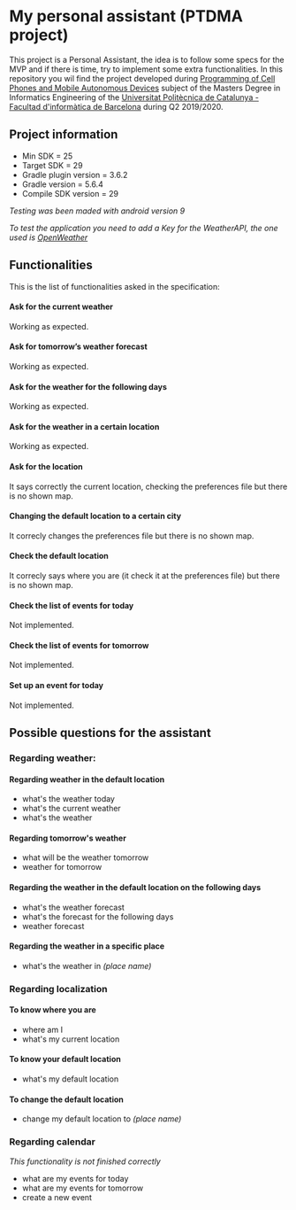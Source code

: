 # My personal assistant (PTDMA project)

This project is a Personal Assistant, the idea is to follow some specs for the MVP and if there is time, try to implement some extra functionalities. In this repository you wil find the project developed during [Programming of Cell Phones and Mobile Autonomous Devices](https://www.fib.upc.edu/en/studies/masters/master-informatics-engineering/curriculum/syllabus/PTDMA-MEI) subject of the Masters Degree in Informatics Engineering of the [Universitat Politècnica de Catalunya - Facultad d'informàtica de Barcelona](https://www.fib.upc.edu/en) during Q2 2019/2020.

## Project information

- Min SDK = 25
- Target SDK = 29
- Gradle plugin version = 3.6.2
- Gradle version = 5.6.4
- Compile SDK version = 29

*Testing was been maded with android version 9*

*To test the application you need to add a Key for the WeatherAPI, the one used is [OpenWeather](https://openweathermap.org/api)*

## Functionalities

This is the list of functionalities asked in the specification:

#### Ask for the current weather
Working as expected.

#### Ask for tomorrow’s weather forecast
Working as expected.

#### Ask for the weather for the following days
Working as expected.

#### Ask for the weather in a certain location
Working as expected.

#### Ask for the location
It says correctly the current location, checking the preferences file but there is no shown map.

#### Changing the default location to a certain city 
It correcly changes the preferences file but there is no shown map.

#### Check the default location
It correcly says where you are (it check it at the preferences file) but there is no shown map.

#### Check the list of events for today
Not implemented.

#### Check the list of events for tomorrow
Not implemented.

#### Set up an event for today
Not implemented.

## Possible questions for the assistant

### Regarding weather:

#### Regarding weather in the default location

- what's the weather today
- what's the current weather
- what's the weather

#### Regarding tomorrow's weather

- what will be the weather tomorrow
- weather for tomorrow

#### Regarding the weather in the default location on the following days

- what's the weather forecast
- what's the forecast for the following days
- weather forecast

#### Regarding the weather in a specific place

- what's the weather in *(place name)*

### Regarding localization

#### To know where you are

- where am I
- what's my current location

#### To know your default location

- what's my default location

#### To change the default location

- change my default location to *(place name)*

### Regarding calendar
*This functionality is not finished correctly*

- what are my events for today
- what are my events for tomorrow
- create a new event
